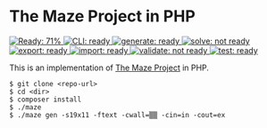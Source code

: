 The Maze Project in PHP
=======================

[![Ready: 71%](https://img.shields.io/badge/ready-71%25-important)
![CLI: ready](https://img.shields.io/badge/-cli-success)
![generate: ready](https://img.shields.io/badge/-generate-success)
![solve: not ready](https://img.shields.io/badge/-solve-critical)
![export: ready](https://img.shields.io/badge/-export-success)
![import: ready](https://img.shields.io/badge/-import-success)
![validate: not ready](https://img.shields.io/badge/-validate-critical)
![test: ready](https://img.shields.io/badge/-test-success)][the-maze-project]

This is an implementation of [The Maze Project][the-maze-project] in PHP.

```
$ git clone <repo-url>
$ cd <dir>
$ composer install
$ ./maze
$ ./maze gen -s19x11 -ftext -cwall=▒▒ -cin=in -cout=ex
```

[the-maze-project]: https://github.com/Vovan-VE/maze--main
